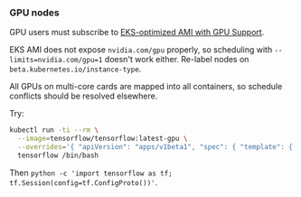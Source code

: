 ### GPU nodes

GPU users must subscribe to [EKS-optimized AMI with GPU Support](https://aws.amazon.com/marketplace/pp/B07GRHFXGM).

EKS AMI does not expose `nvidia.com/gpu` properly, so scheduling with `--limits=nvidia.com/gpu=1` doesn't work either. Re-label nodes on `beta.kubernetes.io/instance-type`.

All GPUs on multi-core cards are mapped into all containers, so schedule conflicts should be resolved elsewhere.

Try:

```bash
kubectl run -ti --rm \
  --image=tensorflow/tensorflow:latest-gpu \
  --overrides='{ "apiVersion": "apps/v1beta1", "spec": { "template": { "spec": { "nodeSelector": { "beta.kubernetes.io/instance-type": "p2.xlarge" } } } } }' \
  tensorflow /bin/bash
```

Then `python -c 'import tensorflow as tf; tf.Session(config=tf.ConfigProto())'`.
